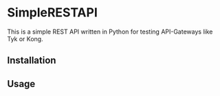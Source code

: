 # SimpleRESTAPI
This is a simple REST API written in Python for testing API-Gateways like Tyk or Kong.

## Installation

## Usage
